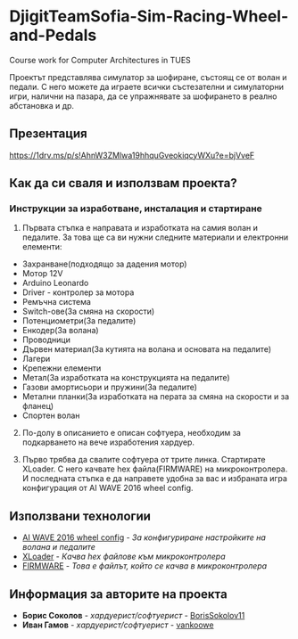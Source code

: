 # DjigitTeamSofia-Sim-Racing-Wheel-and-Pedals
Course work for Computer Architectures in TUES

Проектът представлява симулатор за шофиране, състоящ се от волан и педали. С него можете да играете всички състезателни и симулаторни игри, налични на пазара, да се упражнявате за шофирането в реално абстановка и др.

## Презентация
https://1drv.ms/p/s!AhnW3ZMlwa19hhquGveokiqcyWXu?e=bjVveF

## Как да си сваля и използвам проекта?

### Инструкции за изработване, инсталация и стартиране 
1) Първата стъпка е направата и изработката на самия волан и педалите. За това ще са ви нужни следните материали и електронни елементи:
* Захранване(подходящо за дадения мотор)
* Мотор 12V
* Arduino Leonardo
* Driver - контролер за мотора
* Ремъчна система
* Switch-ове(За смяна на скорости)
* Потенциометри(За педалите)
* Енкодер(За волана)
* Проводници
* Дървен материал(За кутията на волана и основата на педалите)
* Лагери
* Крепежни елементи
* Метал(За изработката на конструкцията на педалите)
* Газови амортисьори и пружини(За педалите)
* Метални планки(За изработката на перата за смяна на скорости и за фланец)
* Спортен волан

2) По-долу в описанието е описан софтуера, необходим за подкарването на вече изработения хардуер.

3) Първо трябва да свалите софтуера от трите линка. Стартирате XLoader. С него качвате hex файла(FIRMWARE) на микроконтролера. И последната стъпка е да направете удобна за вас и избраната игра конфигурация от AI WAVE 2016 wheel config.

## Използвани технологии
* [AI WAVE 2016 wheel config](http://www.aiwave.fr/wc_updates/1033...onfig_0.21.exe) - *За конфигуриране настройките на волана и педалите*
* [XLoader](https://drive.google.com/file/d/0B4ZReHKFPKsBN01SMUdfbS11OWc/view?usp=drive_open) - *Качва hex файлове към микроконтролера*
* [FIRMWARE](http://www.aiwave.fr/downloads/FFBWh...6.leonardo.hex (ДЕСЕН БУТОН -> Запазване на файловете като... -> Запазване)) - *Това е файлът, който се качва в микроконтролера*

## Информация за авторите на проекта
* **Борис Соколов** - *хардуерист/софтуерист* - [BorisSokolov11](https://github.com/BorisSokolov11)
* **Иван Гамов** - *хардуерист/софтуерист* - [vankoowe](https://github.com/vankoowe)
